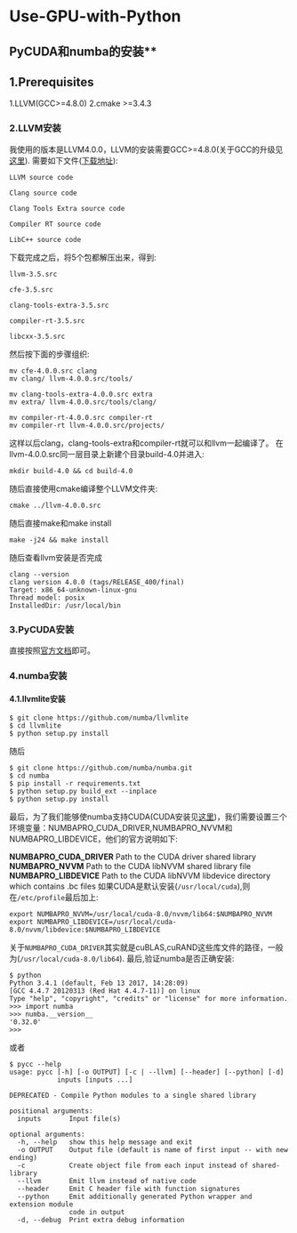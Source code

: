 # Use-GPU-with-Python
## PyCUDA和numba的安装**
## 1.Prerequisites
1.LLVM(GCC>=4.8.0)
2.cmake >=3.4.3
### 2.LLVM安装
我使用的版本是LLVM4.0.0，LLVM的安装需要GCC>=4.8.0(关于GCC的升级见[这里](https://github.com/KanDdy/How-to-confugure-TensorFlow-on-Redhat-6.6)).
需要如下文件([下载地址](http://llvm.org/releases/download.html#4.0.0)):
```
LLVM source code

Clang source code

Clang Tools Extra source code

Compiler RT source code

LibC++ source code
```
下载完成之后，将5个包都解压出来，得到:
```
llvm-3.5.src

cfe-3.5.src

clang-tools-extra-3.5.src

compiler-rt-3.5.src

libcxx-3.5.src
```
然后按下面的步骤组织:
```
mv cfe-4.0.0.src clang
mv clang/ llvm-4.0.0.src/tools/

mv clang-tools-extra-4.0.0.src extra
mv extra/ llvm-4.0.0.src/tools/clang/

mv compiler-rt-4.0.0.src compiler-rt
mv compiler-rt llvm-4.0.0.src/projects/
```
这样以后clang，clang-tools-extra和compiler-rt就可以和llvm一起编译了。
在llvm-4.0.0.src同一层目录上新建个目录build-4.0并进入:
```
mkdir build-4.0 && cd build-4.0
```
随后直接使用cmake编译整个LLVM文件夹:
```
cmake ../llvm-4.0.0.src
```
随后直接make和make install
```
make -j24 && make install
```
随后查看llvm安装是否完成
```
clang --version
clang version 4.0.0 (tags/RELEASE_400/final)
Target: x86_64-unknown-linux-gnu
Thread model: posix
InstalledDir: /usr/local/bin
```
### 3.PyCUDA安装
直接按照[官方文档](https://wiki.tiker.net/PyCuda/Installation/Linux)即可。
### 4.numba安装
#### 4.1.llvmlite安装
```
$ git clone https://github.com/numba/llvmlite
$ cd llvmlite
$ python setup.py install
```
随后
```
$ git clone https://github.com/numba/numba.git
$ cd numba
$ pip install -r requirements.txt
$ python setup.py build_ext --inplace
$ python setup.py install
```
最后，为了我们能够使numba支持CUDA(CUDA安装见[这里](https://github.com/KanDdy/How-to-confugure-TensorFlow-on-Redhat-6.6))，我们需要设置三个环境变量：NUMBAPRO_CUDA_DRIVER,NUMBAPRO_NVVM和NUMBAPRO_LIBDEVICE，他们的官方说明如下:

**NUMBAPRO_CUDA_DRIVER**
Path to the CUDA driver shared library
**NUMBAPRO_NVVM**
Path to the CUDA libNVVM shared library file
**NUMBAPRO_LIBDEVICE**
Path to the CUDA libNVVM libdevice directory which contains .bc files
如果CUDA是默认安装(`/usr/local/cuda`),则在`/etc/profile`最后加上:

```
export NUMBAPRO_NVVM=/usr/local/cuda-8.0/nvvm/lib64:$NUMBAPRO_NVVM
export NUMBAPRO_LIBDEVICE=/usr/local/cuda-8.0/nvvm/libdevice:$NUMBAPRO_LIBDEVICE
```
关于`NUMBAPRO_CUDA_DRIVER`其实就是cuBLAS,cuRAND这些库文件的路径，一般为(`/usr/local/cuda-8.0/lib64`).
最后,验证numba是否正确安装:
```
$ python
Python 3.4.1 (default, Feb 13 2017, 14:28:09)
[GCC 4.4.7 20120313 (Red Hat 4.4.7-11)] on linux
Type "help", "copyright", "credits" or "license" for more information.
>>> import numba
>>> numba.__version__
'0.32.0'
>>>
```
或者
```
$ pycc --help
usage: pycc [-h] [-o OUTPUT] [-c | --llvm] [--header] [--python] [-d]
            inputs [inputs ...]

DEPRECATED - Compile Python modules to a single shared library

positional arguments:
  inputs       Input file(s)

optional arguments:
  -h, --help   show this help message and exit
  -o OUTPUT    Output file (default is name of first input -- with new ending)
  -c           Create object file from each input instead of shared-library
  --llvm       Emit llvm instead of native code
  --header     Emit C header file with function signatures
  --python     Emit additionally generated Python wrapper and extension module
               code in output
  -d, --debug  Print extra debug information
```

